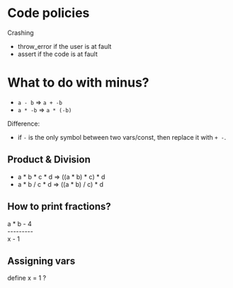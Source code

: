 # Code policies

Crashing
- throw_error if the user is at fault
- assert if the code is at fault


# What to do with minus?

- `a - b`   => `a + -b`
- `a * -b`  => `a * (-b)`

Difference:
- if `-` is the only symbol between two vars/const, then replace it with `+ -`.


## Product & Division
- a * b * c * d => ((a * b) * c) * d
- a * b / c * d => ((a * b) / c) * d

## How to print fractions?

a * b - 4  
\---------  
x - 1

## Assigning vars

define x = 1 ?

